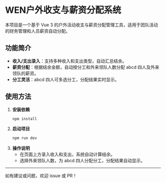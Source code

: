 # WEN户外收支与薪资分配系统

本项目是一个基于 Vue 3 的户外活动收支与薪资分配管理工具，适用于团队活动的财务管理和人员薪资自动分配。

## 功能简介
- **收入/支出录入**：支持多种收入和支出类型，自动汇总结余。
- **薪资分配**：根据结余金额，自动按分工和外来领队人数分配 abcd 四人及外来领队的薪资。
- **分工灵活**：abcd 四人可多选分工，分配结果实时显示。

## 使用方法
1. **安装依赖**
   ```bash
   npm install
   ```
2. **启动项目**
   ```bash
   npm run dev
   ```
3. **操作说明**
   - 在页面上方录入收入和支出，系统自动计算结余。
   - 选择外来领队人数，为 abcd 四人分配分工，分配结果自动显示。

---
如有建议或问题，欢迎 issue 或 PR！ 